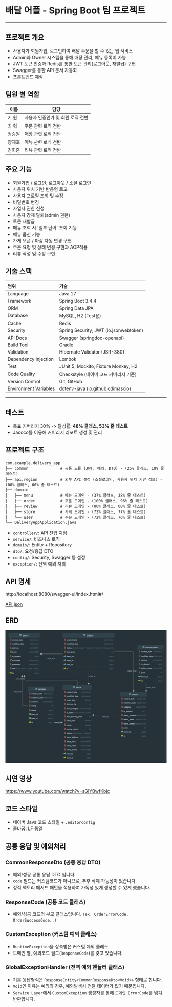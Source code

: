 
# 배달 어플 - Spring Boot 팀 프로젝트

---

## 프로젝트 개요

- 사용자가 회원가입, 로그인하여 배달 주문을 할 수 있는 웹 서비스
- Admin과 Owner 시스템을 통해 매장 관리, 메뉴 등록이 가능
- JWT 토큰 인증과 Redis를 통한 토큰 관리(로그아웃, 재발급) 구현
- Swagger를 통한 API 문서 자동화
- 프론트앤드 제작

## 팀원 별 역할

| 이름  | 담당                  |
|-----|---------------------|
| 기 원 | 사용자 인증인가 및 회원 로직 전반 |
| 최 혁 | 주문 관련 로직 전반         |
| 정승원 | 매장 관련 로직 전반         |
| 양재호 | 메뉴 관련 로직 전반         |
| 김희준 | 리뷰 관련 로직 전반         |


## 주요 기능

- 회원가입 / 로그인, 로그아웃 / 소셜 로그인
- 사용자 위치 기반 반응형 로고
- 사용자 프로필 조회 및 수정
- 비밀번호 변경
- 사업자 권한 신청
- 사용자 강제 탈퇴(admin 권한)
- 토큰 재발급
- 메뉴 조회 시 '일부 단어' 조회 기능
- 메뉴 옵션 기능
- 가게 오픈 / 마감 자동 변경 구현
- 주문 요청 및 상태 변경 구현과 AOP적용
- 리뷰 작성 및 수정 구현

## 기술 스택

| 범위 | 기술 |
|:---|:---|
| Language | Java 17 |
| Framework | Spring Boot 3.4.4 |
| ORM | Spring Data JPA |
| Database | MySQL, H2 (Test용) |
| Cache | Redis |
| Security | Spring Security, JWT (io.jsonwebtoken) |
| API Docs | Swagger (springdoc-openapi) |
| Build Tool | Gradle |
| Validation | Hibernate Validator (JSR-380) |
| Dependency Injection | Lombok |
| Test | JUnit 5, Mockito, Fixture Monkey, H2 |
| Code Quality | Checkstyle (네이버 코드 커버리지 기준) |
| Version Control | Git, GitHub |
| Environment Variables | dotenv-java (io.github.cdimascio) |

---

## 테스트

- 목표 커버리지 30% -> 달성률: **48% 클래스, 53% 줄 테스트**
- Jacoco를 이용해 커버리지 리포트 생성 및 관리


## 프로젝트 구조
```
com.example.delivery_app
├── common              # 공통 모듈 (JWT, 예외, DTO) - (25% 클래스, 10% 줄 테스트)
├── api.region          # 외부 API 설정 (소셜로그인, 사용자 위치 기반 정보) - (00% 클래스, 00% 줄 테스트)
├── domain
│   ├── menu            # 메뉴 도메인 - (37% 클래스, 38% 줄 테스트)
│   ├── order           # 주문 도메인 - (100% 클래스, 96% 줄 테스트)
│   ├── review          # 리뷰 도메인 - (00% 클래스, 00% 줄 테스트)
│   ├── store           # 가게 도메인 - (72% 클래스, 77% 줄 테스트)
│   └── user            # 주문 도메인 - (72% 클래스, 76% 줄 테스트)
└── DeliveryAppApplication.java
```

- `controller/`: API 진입 지점
- `service/`: 비즈니스 로직
- `domain/`: Entity + Repository
- `dto/`: 요청/응답 DTO
- `config/`: Security, Swagger 등 설정
- `exception/`: 전역 예외 처리

## API 명세

http://localhost:8080/swagger-ui/index.html#/

[API.json](API.json)

## ERD

![ERD.png](ERD.png)

## 시연 영상
https://www.youtube.com/watch?v=sGIYBwfKbjc

## 코드 스타일

- 네이버 Java 코드 스타일 + `.editorconfig`
- 줄바꿈: LF 통일

## 공통 응답 및 예외처리

### CommonResponseDto (공통 응답 DTO)

- 예외/성공 공통 응답 DTO 입니다.
- `code` 필드는 커스텀코드가 아니므로, 추후 삭제 가능성이 있습니다.
- 정적 팩토리 메서드 패턴을 적용하여 가독성 있게 생성할 수 있게 했습니다.

### ResponseCode (공통 코드 클래스)

- 예외/성공 코드의 부모 클래스입니다.
  `(ex. OrderErrorCode, OrderSuccessCode..)`

### CustomException (커스텀 예외 클래스)

- `RuntimeException`을 상속받은 커스텀 예외 클래스
- 도메인 별, 예외코드 필드(`ResponseCode`)를 갖고 있습니다.

### GlobalExceptionHandler (전역 예외 핸들러 클래스)

- 기본 응답형식은 `ResponseEntity<CommonResponseDto<Void>>` 형태로 합니다.
- `Void`인 이유는 예외의 경우, 예외발생시 전달 데이터가 없기 때문입니다.
- `Service Layer`에서 `CustomException` 생성자를 통해 `도메인 ErrorCode`를 넘겨 반환합니다.

